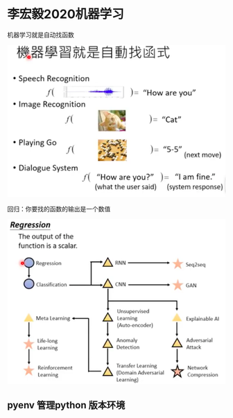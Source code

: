

# 李宏毅2020机器学习



机器学习就是自动找函数



![image-20201103215534480](李宏毅2020机器学习.assets/image-20201103215534480.png)





回归：你要找的函数的输出是一个数值

![image-20201103215702156](李宏毅2020机器学习.assets/image-20201103215702156.png)





## pyenv 管理python 版本环境







